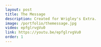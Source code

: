 ```yaml
---
layout: post
title: The Message
description: Created for Wrigley's Extra.
image: /portfolio/themessage.jpg
video: epfglrvgVu0
link: https://youtu.be/epfglrvgVu0
order: 1
---
```


